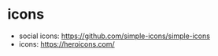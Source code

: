 # icons

- social icons: https://github.com/simple-icons/simple-icons
- icons: https://heroicons.com/
